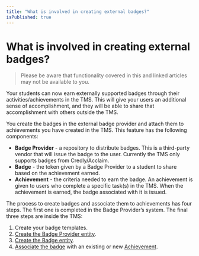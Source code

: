 ```yaml
---
title: "What is involved in creating external badges?"
isPublished: true
---
```


# What is involved in creating external badges?

> Please be aware that functionality covered in this and linked articles may not be available to you.

Your students can now earn externally supported badges through their activities/achievements in the TMS. This will give your users an additional sense of accomplishment, and they will be able to share that accomplishment with others outside the TMS.

You create the badges in the external badge provider and attach them to achievements you have created in the TMS. This feature has the following components: 
- **Badge Provider** - a repository to distribute badges. This is a third-party vendor that will issue the badge to the user. Currently the TMS only supports badges from Credly/Acclaim.
- **Badge** - the token given by a Badge Provider to a student to share based on the achievement earned.
- **Achievement** - the criteria needed to earn the badge. An achievement is given to users who complete a specific task(s) in the TMS. When the achievement is earned, the badge associated with it is issued.

The process to create badges and associate them to achievements has four steps. The first one is completed in the Badge Provider’s system. The final three steps are inside the TMS:
1. Create your badge templates. 
1. [Create the Badge Provider entity](create-badge-provider.md).
1. [Create the Badge entity](create-badge.md).
1. [Associate the badge](associate-badge.md) with an existing or new [Achievement](create-achievements-to-motivate-learners.md).
